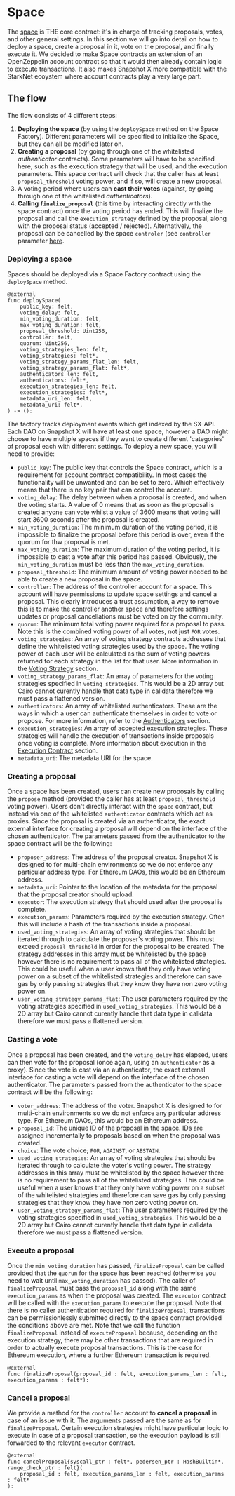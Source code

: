 # Space

The [space](https://github.com/snapshot-labs/sx-core/blob/develop/contracts/starknet/space/space.cairo) is THE core contract: it's in charge of tracking proposals, votes, and other general settings. In this section we will go into detail on how to deploy a space, create a proposal in it, vote on the proposal, and finally execute it. We decided to make Space contracts an extension of an OpenZeppelin account contract so that it would then already contain logic to execute transactions. It also makes Snapshot X more compatible with the StarkNet ecoystem where account contracts play a very large part.  

## The flow

The flow consists of 4 different steps:
1. **Deploying the space** (by using the `deploySpace` method on the Space Factory). Different parameters will be specified to initialize the Space, but they can all be modified later on.
2. **Creating a proposal** (by going through one of the whitelisted *authenticator* contracts). Some parameters will have to be specified here, such as the execution strategy that will be used, and the execution parameters. This space contract will check that the caller has at least `proposal_threshold` voting power, and if so, will create a new proposal.
3. A voting period where users can **cast their votes** (against, by going through one of the whitelisted *authenticators*).
4. **Calling `finalize_proposal`** (this time by interacting directly with the space contract) once the voting period has ended. This will finalize the proposal and call the `execution_strategy` defined by the proposal, along with the proposal status (accepted / rejected). Alternatively, the proposal can be cancelled by the space `controler` (see `controller` parameter [here](#deploying-a-space).

### Deploying a space

Spaces should be deployed via a Space Factory contract using the `deploySpace` method. 
```
@external
func deploySpace(
    public_key: felt,
    voting_delay: felt,
    min_voting_duration: felt,
    max_voting_duration: felt,
    proposal_threshold: Uint256,
    controller: felt,
    quorum: Uint256,
    voting_strategies_len: felt,
    voting_strategies: felt*,
    voting_strategy_params_flat_len: felt,
    voting_strategy_params_flat: felt*,
    authenticators_len: felt,
    authenticators: felt*,
    execution_strategies_len: felt,
    execution_strategies: felt*,
    metadata_uri_len: felt,
    metadata_uri: felt*,
) -> ():
```
The factory tracks deployment events which get indexed by the SX-API. Each DAO on Snapshot X will have at least one space, however a DAO might choose to have multiple spaces if they want to create different 'categories' of proposal each with different settings. To deploy a new space, you will need to provide:

* `public_key`: The public key that controls the Space contract, which is a requirement for account contract compatibility. In most cases the functionality will be unwanted and can be set to zero. Which effectively means that there is no key pair that can control the account. 
* `voting_delay`: The delay between when a proposal is created, and when the voting starts. A value of 0 means that as soon as the proposal is created anyone can vote whilst a value of 3600 means that voting will start 3600 seconds after the proposal is created.
* `min_voting_duration`: The minimum duration of the voting period, it is impossible to finalize the proposal before this period is over, even if the quorum for thw proposal is met.
* `max_voting_duration`: The maximum duration of the voting period, it is impossible to cast a vote after this period has passed. Obviously, the `min_voting_duration` must be less than the `max_voting_duration`.
* `proposal_threshold`: The minimum amount of voting power needed to be able to create a new proposal in the space.
* `controller`: The address of the controller account for a space. This account will have permissions to update space settings and cancel a proposal. This clearly introduces a trust assumption, a way to remove this is to make the controller another space and therefore settings updates or proposal cancellations must be voted on by the community.
* `quorum`: The minimum total voting power required for a proposal to pass. Note this is the combined voting power of all votes, not just `FOR` votes.
* `voting_strategies`: An array of voting strategy contracts addresses that define the whitelisted voting strategies used by the space. The voting power of each user will be calculated as the sum of voting powers returned for each strategy in the list for that user. More information in the [Voting Strategy](https://docs.snapshotx.xyz/protocol/voting-strategies) section.
* `voting_strategy_params_flat`: An array of parameters for the voting strategies specified in `voting_strategies`. This would be a 2D array but Cairo cannot curently handle that data type in calldata therefore we must pass a flattened version.
* `authenticators`: An array of whitelisted authenticators. These are the ways in which a user can authenticate themselves in order to vote or propose. For more information, refer to the [Authenticators](https://docs.snapshotx.xyz/protocol/authenticators) section.
* `execution_strategies`: An array of accepted execution strategies. These strategies will handle the execution of transactions inside proposals once voting is complete. More information about execution in the [Execution Contract](https://docs.snapshotx.xyz/protocol/execution-strategies) section.
* `metadata_uri`: The metadata URI for the space.

### Creating a proposal

Once a space has been created, users can create new proposals by calling the `propose` method (provided the caller has at least `proposal_threshold` voting power). Users don't directly interact with the `space` contract, but instead via one of the whitelisted `authenticator` contracts which act as proxies. Since the proposal is created via an authenticator, the exact external interface for creating a proposal will depend on the interface of the chosen authenticator. The parameters passed from the authenticator to the space contract will be the following:

* `proposer_address`: The address of the proposal creator. Snapshot X is designed to for multi-chain environments so we do not enforce any particular address type. For Ethereum DAOs, this would be an Ethereum address.
* `metadata_uri`: Pointer to the location of the metadata for the proposal that the proposal creator should upload.
* `executor`: The execution strategy that should used after the proposal is complete.
* `execution_params`: Parameters required by the execution strategy. Often this will include a hash of the transactions inside a proposal.
* `used_voting_strategies`: An array of voting strategies that should be iterated through to calculate the proposer's voting power. This must exceed `proposal_threshold` in order for the proposal to be created. The strategy addresses in this array must be whitelisted by the space however there is no requirement to pass all of the whitelisted strategies. This could be useful when a user knows that they only have voting power on a subset of the whitelisted strategies and therefore can save gas by only passing strategies that they know they have non zero voting power on.
* `user_voting_strategy_params_flat`: The user parameters required by the voting strategies specified in `used_voting_strategies`. This would be a 2D array but Cairo cannot curently handle that data type in calldata therefore we must pass a flattened version.

### Casting a vote

Once a proposal has been created, and the `voting_delay` has elapsed, users can then vote for the proposal (once again, using an `authenticator` as a proxy). Since the vote is cast via an authenticator, the exact external interface for casting a vote will depend on the interface of the chosen authenticator. The parameters passed from the authenticator to the space contract will be the following:

* `voter_address`: The address of the voter. Snapshot X is designed to for multi-chain environments so we do not enforce any particular address type. For Ethereum DAOs, this would be an Ethereum address.
* `proposal_id`: The unique ID of the proposal in the space. IDs are assigned incrementally to proposals based on when the proposal was created.
* `choice`: The vote choice; `FOR`, `AGAINST`, or `ABSTAIN`.
* `used_voting_strategies`: An array of voting strategies that should be iterated through to calculate the voter's voting power. The strategy addresses in this array must be whitelisted by the space however there is no requirement to pass all of the whitelisted strategies. This could be useful when a user knows that they only have voting power on a subset of the whitelisted strategies and therefore can save gas by only passing strategies that they know they have non zero voting power on.
* `user_voting_strategy_params_flat`: The user parameters required by the voting strategies specified in `used_voting_strategies`. This would be a 2D array but Cairo cannot curently handle that data type in calldata therefore we must pass a flattened version.

### Execute a proposal

Once the `min_voting_duration` has passed, `finalizeProposal` can be called provided that the `quorum` for the space has been reached (otherwise you need to wait until `max_voting_duration` has passed). The caller of `finalizeProposal` must pass the `proposal_id` along with the same `execution_params` as when the proposal was created. The `executor` contract will be called with the `execution_params` to execute the proposal. Note that there is no caller authentication required for `finalizeProposal`, transactions can be permissionlessly submitted directly to the space contract provided the conditions above are met. Note that we call the function `finalizeProposal` instead of `executeProposal` because, depending on the execution strategy, there may be other transactions that are required in order to actually execute proposal transactions. This is the case for Ethereum execution, where a further Ethereum transaction is required.

```
@external
func finalizeProposal(proposal_id : felt, execution_params_len : felt, execution_params : felt*):
```

### Cancel a proposal

We provide a method for the `controller` account to **cancel a proposal** in case of an issue with it. The arguments passed are the same as for `finalizeProposal`. Certain execution strategies might have particular logic to execute in case of a proposal transaction, so the execution payload is still forwarded to the relevant `executor` contract. 

```
@external
func cancelProposal{syscall_ptr : felt*, pedersen_ptr : HashBuiltin*, range_check_ptr : felt}(
    proposal_id : felt, execution_params_len : felt, execution_params : felt*
):
```
